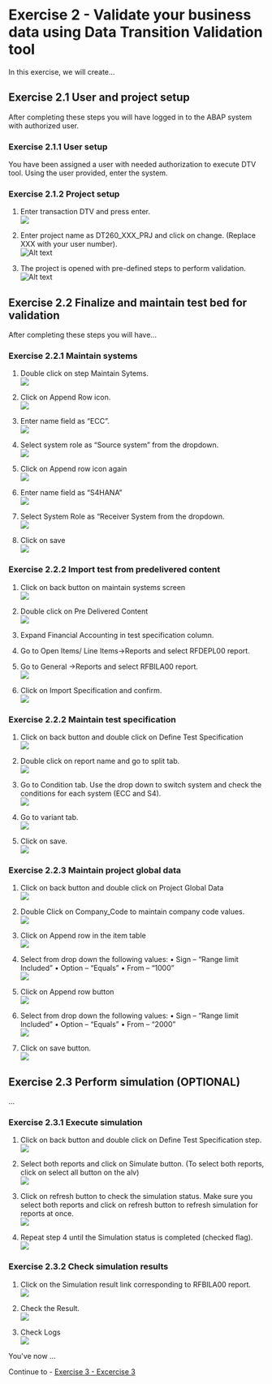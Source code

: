 # Exercise 2 - Validate your business data using Data Transition Validation tool

In this exercise, we will create...

## Exercise 2.1 User and project setup

After completing these steps you will have logged in to the ABAP system with authorized user.

### Exercise 2.1.1 User setup
You have been assigned a user with needed authorization to execute DTV tool. Using the user provided, enter the system. 

### Exercise 2.1.2 Project setup

1. Enter transaction DTV and press enter.
<br>![](/exercises/ex2/images/User%20and%20project%20setup/dtv_001.png)

2. Enter project name as DT260_XXX_PRJ and click on change.
(Replace XXX with your user number).
<br>![Alt text](/exercises/ex2/images/User%20and%20project%20setup/dtv_002.png)

3. The project is opened with pre-defined steps to perform validation.
<br>![Alt text](/exercises/ex2/images/User%20and%20project%20setup/dtv_003.png)


## Exercise 2.2 Finalize and maintain test bed for validation

After completing these steps you will have...

### Exercise 2.2.1 Maintain systems
1. Double click on step Maintain Sytems.
<br>![](/exercises/ex2/images/Maintain%20systems/image-0.png)

2. Click on Append Row icon.
<br>![](/exercises/ex2/images/Maintain%20systems/image-1.png)

3. Enter name field as “ECC”.
<br>![](/exercises/ex2/images/Maintain%20systems/image-2.png)

4. Select system role as “Source system” from the dropdown.
<br>![](/exercises/ex2/images/Maintain%20systems/image-3.png)

5. Click on Append row icon again
<br>![](/exercises/ex2/images/Maintain%20systems/image-4.png)

6. Enter name field as “S4HANA”
<br>![](/exercises/ex2/images/Maintain%20systems/image-5.png)

7. Select System Role as “Receiver System from the dropdown.
<br>![](/exercises/ex2/images/Maintain%20systems/image-6.png)

8. Click on save
<br>![](/exercises/ex2/images/Maintain%20systems/image-7.png)


### Exercise 2.2.2 Import test from predelivered content
1. Click on back button on maintain systems screen
<br>![](/exercises/ex2/images/Pre-delivered%20content/image-8.png)

2. Double click on Pre Delivered Content
<br>![](/exercises/ex2/images/Pre-delivered%20content/image-9.png)

3. Expand Financial Accounting in test specification column.
4. Go to Open Items/ Line Items->Reports and select RFDEPL00 report.
5. Go to General ->Reports and select RFBILA00 report.
<br>![](/exercises/ex2/images/Pre-delivered%20content/image-10.png)

6.	Click on Import Specification and confirm.
<br>![](/exercises/ex2/images/Pre-delivered%20content/image-11.png)


### Exercise 2.2.2 Maintain test specification
1. Click on back button and double click on Define Test Specification
<br>![](/exercises/ex2/images/Define%20test%20specification/image-0.png)

2. Double click on report name and go to split tab. 
<br>![](/exercises/ex2/images/Define%20test%20specification/image-1.png)

3. Go to Condition tab. Use the drop down to switch system and check the conditions for each system (ECC and S4).
<br>![](/exercises/ex2/images/Define%20test%20specification/image-2.png)

4. Go to variant tab.
<br>![](/exercises/ex2/images/Define%20test%20specification/image-3.png)

5. Click on save.
<br>![](/exercises/ex2/images/Define%20test%20specification/image-4.png)


### Exercise 2.2.3 Maintain project global data
1. Click on back button and double click on Project Global Data
<br>![](/exercises/ex2/images/Project%20global%20data/image-0.png)

2. Double Click on Company_Code to maintain company code values. 
<br>![](/exercises/ex2/images/Project%20global%20data/image-1.png)

3. Click on Append row in the item table
<br>![](/exercises/ex2/images/Project%20global%20data/image-2.png)

4. Select from drop down the following values:
    •	Sign – “Range limit Included”
    •	Option – “Equals”
    •	From – “1000”
<br>![](/exercises/ex2/images/Project%20global%20data/image-3.png)

4. Click on Append row button
<br>![](/exercises/ex2/images/Project%20global%20data/image-4.png)

5. Select from drop down the following values:
    •	Sign – “Range limit Included”
    •	Option – “Equals”
    •	From – “2000”
<br>![](/exercises/ex2/images/Project%20global%20data/image-5.png)

6. Click on save button.
<br>![](/exercises/ex2/images/Project%20global%20data/image-6.png)

## Exercise 2.3 Perform simulation (OPTIONAL)
...
### Exercise 2.3.1 Execute simulation
1. Click on back button and double click on Define Test Specification step.
<br>![](/exercises/ex2/images/Simulation/image-0.png)

2. Select both reports and click on Simulate button. (To select both reports, click on select all button on the alv) 
<br>![](/exercises/ex2/images/Simulation/image-1.png)

3. Click on refresh button to check the simulation status. Make sure you select both reports and click on refresh button to refresh simulation for reports at once.
<br>![](/exercises/ex2/images/Simulation/image-2.png)

4. Repeat step 4 until the Simulation status is completed (checked flag).
<br>![](/exercises/ex2/images/Simulation/image-3.png)

### Exercise 2.3.2 Check simulation results
1. Click on the Simulation result link corresponding to RFBILA00 report.
<br>![](/exercises/ex2/images/Simulation/image-4.png)

2. Check the Result.
<br>![](/exercises/ex2/images/Simulation/image-5.png)

3. Check Logs
<br>![](/exercises/ex2/images/Simulation/image-6.png)


You've now ...

Continue to - [Exercise 3 - Excercise 3 ](../ex3/README.md)

